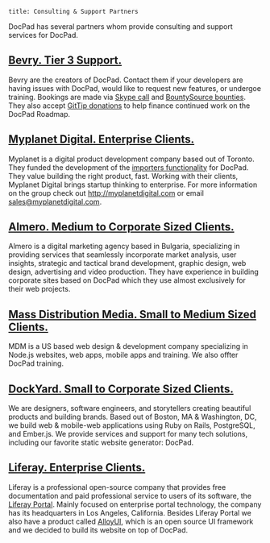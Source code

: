 ```
title: Consulting & Support Partners
```


DocPad has several partners whom provide consulting and support services for DocPad.

## [Bevry. Tier 3 Support.](http://bevry.me)
Bevry are the creators of DocPad. Contact them if your developers are having issues with DocPad, would like to request new features, or undergoe training. Bookings are made via [Skype call](skype:balupton?add) and [BountySource bounties](https://www.bountysource.com/faq#bounties). They also accept [GitTip donations](https://www.gittip.com/docpad/) to help finance continued work on the DocPad Roadmap.

## [Myplanet Digital. Enterprise Clients.](http://www.myplanetdigital.com/)
Myplanet is a digital product development company based out of Toronto. They funded the development of the [importers functionality](https://github.com/bevry/docpad/issues/500) for DocPad. They value building the right product, fast. Working with their clients, Myplanet Digital brings startup thinking to enterprise. For more information on the group check out http://myplanetdigital.com or email sales@myplanetdigital.com.

## [Almero.  Medium to Corporate Sized Clients.](http://almero.bg/)
Almero is a digital marketing agency based in Bulgaria, specializing in providing services that seamlessly incorporate market analysis, user insights, strategic and tactical brand development, graphic design, web design, advertising and video production. They have experience in building corporate sites based on DocPad which they use almost exclusively for their web projects.

## [Mass Distribution Media. Small to Medium Sized Clients.](http://massdistributionmedia.com/)
MDM is a US based web design & development company specializing in Node.js websites, web apps, mobile apps and training. We also offter DocPad training. 

## [DockYard. Small to Corporate Sized Clients.](http://dockyard.com/)
We are designers, software engineers, and storytellers creating beautiful products
and building brands. Based out of Boston, MA & Washington, DC, we build web & mobile-web applications using Ruby on Rails, PostgreSQL, and Ember.js. We provide services and support for many tech solutions, including our favorite static website generator: DocPad.

## [Liferay. Enterprise Clients.](http://liferay.com/)
Liferay is a professional open-source company that provides free documentation and paid professional service to users of its software, the [Liferay Portal](http://www.liferay.com/en/products/liferay-portal/overview). Mainly focused on enterprise portal technology, the company has its headquarters in Los Angeles, California. Besides Liferay Portal we also have a product called [AlloyUI](http://alloyui.com), which is an open source UI framework and we decided to build its website on top of DocPad.
